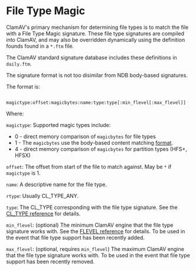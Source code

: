 # File Type Magic

ClamAV's primary mechanism for determining file types is to match the file with a File Type Magic signature. These file type signatures are compiled into ClamAV, and may also be overridden dynamically using the definition founds found in a `*.ftm` file.

The ClamAV standard signature database includes these definitions in `daily.ftm`.

The signature format is not too disimilar from NDB body-based signatures.

The format is:

```
    magictype:offset:magicbytes:name:type:type[:min_flevel[:max_flevel]]
```

Where:

`magictype`: Supported magic types include:

* 0 - direct memory comparison of `magicbytes` for file types
* 1 - The `magicbytes` use the body-based content matching [format](BodySignatureFormat.md).
* 4 - direct memory comparison of `magicbytes` for partition types (HFS+, HFSX)

`offset`: The offset from start of the file to match against.  May be `*` if `magictype` is 1.

`name`: A descriptive name for the file type.

`rtype`: Usually CL_TYPE_ANY.

`type`: The CL_TYPE corresponding with the file type signature. See the [CL_TYPE reference](ClamAVFileTypes.md) for details.

`min_flevel`: (optional) The minimum ClamAV engine that the file type signature works with. See the [FLEVEL reference](FunctionalityLevels.md) for details. To be used in the event that file type support has been recently added.

`max_flevel`: (optional, requires `min_flevel`) The maximum ClamAV engine that the file type signature works with. To be used in the event that file type support has been recently removed.
